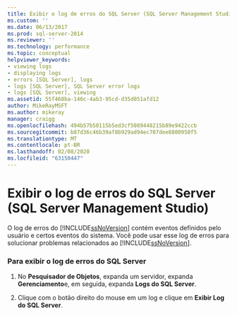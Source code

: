 ```yaml
---
title: Exibir o log de erros do SQL Server (SQL Server Management Studio) | Microsoft Docs
ms.custom: ''
ms.date: 06/13/2017
ms.prod: sql-server-2014
ms.reviewer: ''
ms.technology: performance
ms.topic: conceptual
helpviewer_keywords:
- viewing logs
- displaying logs
- errors [SQL Server], logs
- logs [SQL Server], SQL Server error logs
- logs [SQL Server], viewing
ms.assetid: 55f468ba-146c-4ab3-95cd-d35d051afd12
author: MikeRayMSFT
ms.author: mikeray
manager: craigg
ms.openlocfilehash: 494b57b50115b5ed3cf5089448215b89e9422ccb
ms.sourcegitcommit: b87d36c46b39af8b929ad94ec707dee8800950f5
ms.translationtype: MT
ms.contentlocale: pt-BR
ms.lasthandoff: 02/08/2020
ms.locfileid: "63150447"
---
```

# <a name="view-the-sql-server-error-log-sql-server-management-studio"></a>Exibir o log de erros do SQL Server (SQL Server Management Studio)
  O log de erros do [!INCLUDE[ssNoVersion](../../includes/ssnoversion-md.md)] contém eventos definidos pelo usuário e certos eventos do sistema. Você pode usar esse log de erros para solucionar problemas relacionados ao [!INCLUDE[ssNoVersion](../../includes/ssnoversion-md.md)].  
  
### <a name="to-view-the-sql-server-error-log"></a>Para exibir o log de erros do SQL Server  
  
1.  No **Pesquisador de Objetos**, expanda um servidor, expanda **Gerenciamento**e, em seguida, expanda **Logs do SQL Server**.  
  
2.  Clique com o botão direito do mouse em um log e clique em **Exibir Log do SQL Server**.  
  
  
